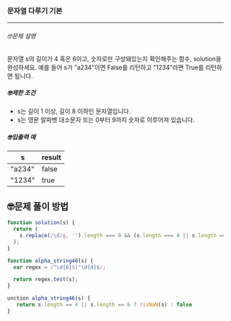 ### 문자열 다루기 기본

---

###### 🤓문제 설명

문자열 s의 길이가 4 혹은 6이고, 숫자로만 구성돼있는지 확인해주는 함수, solution을 완성하세요. 예를 들어 s가 "a234"이면 False를 리턴하고 "1234"라면 True를 리턴하면 됩니다.

##### 🤓제한 조건

- s는 길이 1 이상, 길이 8 이하인 문자열입니다.
- s는 영문 알파벳 대소문자 또는 0부터 9까지 숫자로 이루어져 있습니다.

##### 🤓입출력 예

| s      | result |
| ------ | ------ |
| "a234" | false  |
| "1234" | true   |

## 🤓문제 풀이 방법

```javascript
function solution(s) {
  return (
    s.replace(/\d/g, '').length === 0 && (s.length === 4 || s.length === 6)
  );
}
```

```javascript
function alpha_string46(s) {
  var regex = /^\d{6}$|^\d{4}$/;

  return regex.test(s);
}
```

```javascript
unction alpha_string46(s) {
   return s.length == 4 || s.length == 6 ? !isNaN(s) : false
}
```
